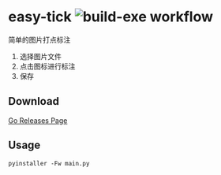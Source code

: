 # easy-tick ![build-exe workflow](https://github.com/Ningxxxl/easy-tick/actions/workflows/github-actions-build-exe.yml/badge.svg)

简单的图片打点标注

1. 选择图片文件
2. 点击图标进行标注
3. 保存

## Download
[Go Releases Page](https://github.com/Ningxxxl/easy-tick/releases)

## Usage

```shell
pyinstaller -Fw main.py
```
